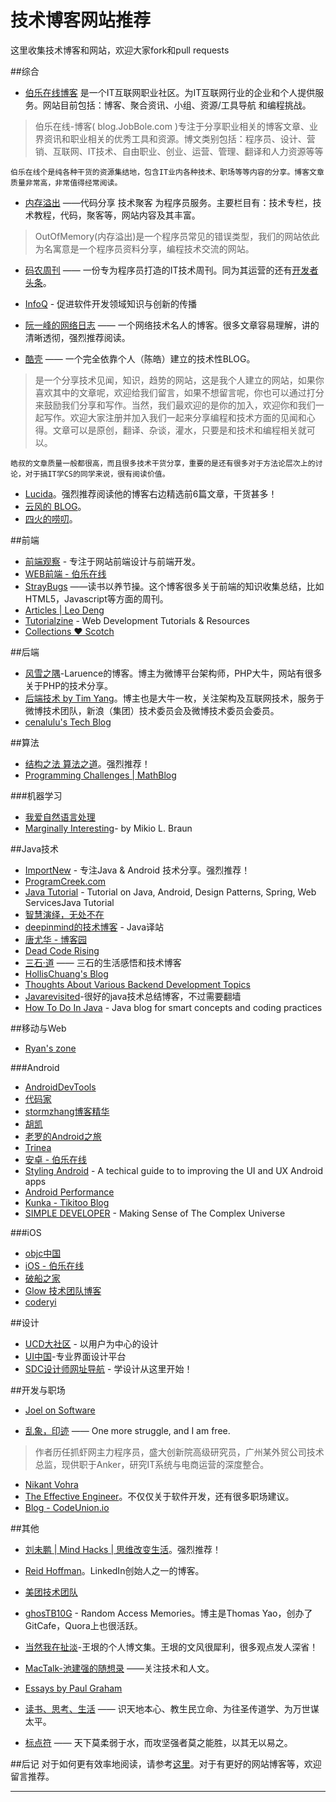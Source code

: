 技术博客网站推荐
====
这里收集技术博客和网站，欢迎大家fork和pull requests


##综合

- [伯乐在线博客](http://blog.jobbole.com/) 是一个IT互联网职业社区。为IT互联网行业的企业和个人提供服务。网站目前包括：博客、聚合资讯、小组、资源/工具导航 和编程挑战。
>伯乐在线-博客( blog.JobBole.com )专注于分享职业相关的博客文章、业界资讯和职业相关的优秀工具和资源。博文类别包括：程序员、设计、营销、互联网、IT技术、自由职业、创业、运营、管理、翻译和人力资源等等

	伯乐在线个是纯各种干货的资源集结地，包含IT业内各种技术、职场等等内容的分享。博客文章质量非常高，非常值得经常阅读。
- [内存溢出](http://outofmemory.cn/) ——代码分享 技术聚客 为程序员服务。主要栏目有：技术专栏，技术教程，代码，聚客等，网站内容及其丰富。
>OutOfMemory(内存溢出)是一个程序员常见的错误类型，我们的网站依此为名寓意是一个程序员资料分享，编程技术交流的网站。

- [码农周刊](http://weekly.manong.io/) —— 一份专为程序员打造的IT技术周刊。同为其运营的还有[开发者头条](http://toutiao.io/)。

- [InfoQ](http://www.infoq.com/cn/) - 促进软件开发领域知识与创新的传播


- [阮一峰的网络日志](http://www.ruanyifeng.com/blog/) —— 一个网络技术名人的博客。很多文章容易理解，讲的清晰透彻，强烈推荐阅读。

- [酷壳](http://coolshell.cn) —— 一个完全依靠个人（陈皓）建立的技术性BLOG。
>是一个分享技术见闻，知识，趋势的网站，这是我个人建立的网站，如果你喜欢其中的文章呢，欢迎给我们留言，如果不想留言呢，你也可以通过打分来鼓励我们分享和写作。当然，我们最欢迎的是你的加入，欢迎你和我们一起写作。欢迎大家注册并加入我们一起来分享编程和技术方面的见闻和心得。文章可以是原创，翻译、杂谈，灌水，只要是和技术和编程相关就可以。

	皓叔的文章质量一般都很高，而且很多技术干货分享，重要的是还有很多对于方法论层次上的讨论，对于搞IT学CS的同学来说，很有阅读价值。
- [Lucida](http://zh.lucida.me/)。强烈推荐阅读他的博客右边精选前6篇文章，干货甚多！
- [云风的 BLOG](http://blog.codingnow.com/)。
- [四火的唠叨](http://www.raychase.net/)。


##前端
- [前端观察](http://www.qianduan.net/) - 专注于网站前端设计与前端开发。
- [WEB前端 - 伯乐在线](http://web.jobbole.com/)
- [StrayBugs](http://www.crimx.com/) ——读书以养节操。这个博客很多关于前端的知识收集总结，比如HTML5，Javascript等方面的周刊。
- [Articles | Leo Deng](http://myst729.github.io/articles/)
- [Tutorialzine](http://tutorialzine.com/) - Web Development Tutorials & Resources
- [Collections ♥ Scotch](https://scotch.io/collections)

##后端
- [风雪之隅](http://www.laruence.com/)-Laruence的博客。博主为微博平台架构师，PHP大牛，网站有很多关于PHP的技术分享。
- [后端技术 by Tim Yang](http://timyang.net/)。博主也是大牛一枚，关注架构及互联网技术，服务于微博技术团队，新浪（集团）技术委员会及微博技术委员会委员。
- [cenalulu's Tech Blog](http://cenalulu.github.io/)


##算法
- [结构之法 算法之道](http://blog.csdn.net/v_july_v)。强烈推荐！
- [Programming Challenges | MathBlog](http://www.mathblog.dk/programming-challenges/)

###机器学习

- [我爱自然语言处理](http://www.52nlp.cn/)
- [Marginally Interesting](http://blog.mikiobraun.de/)- by Mikio L. Braun

##Java技术
- [ImportNew](http://www.importnew.com/) - 专注Java & Android 技术分享。强烈推荐！
- [ProgramCreek.com](http://www.programcreek.com/)
- [Java Tutorial](http://javapapers.com/) - Tutorial on Java, Android, Design Patterns, Spring, Web ServicesJava Tutorial
- [智慧演绎，无处不在](http://blog.csdn.net/zhangerqing)
- [deepinmind的技术博客](http://it.deepinmind.com/index.html) - Java译站
- [唐尤华 - 博客园](http://www.cnblogs.com/tangyouhua/)
- [Dead Code Rising](http://www.deadcoderising.com/)
- [三石·道](http://www.molotang.com/) —— 三石的生活感悟和技术博客
- [HollisChuang's Blog](http://www.hollischuang.com/)
- [Thoughts About Various Backend Development Topics](http://korhner.github.io/)
- [Javarevisited](http://javarevisited.blogspot.in/)-很好的java技术总结博客，不过需要翻墙
- [How To Do In Java](http://howtodoinjava.com/) - Java blog for smart concepts and coding practices



##移动与Web

- [Ryan's zone](http://blog.csdn.net/ryantang03)

###Android
- [AndroidDevTools](http://www.androiddevtools.cn/)
- [代码家](http://blog.daimajia.com/)
- [stormzhang博客精华](http://www.stormzhang.com/)
- [胡凯](http://hukai.me/)
- [老罗的Android之旅](http://blog.csdn.net/luoshengyang)
- [Trinea](http://www.trinea.cn/)
- [安卓 - 伯乐在线](http://android.jobbole.com/)
- [Styling Android](http://blog.stylingandroid.com/) - A techical guide to to improving the UI and UX Android apps
- [Android Performance](http://www.grackertalk.com/)
- [Kunka - Tikitoo Blog](http://tikitoo.github.io/)
- [SIMPLE DEVELOPER](http://simpledeveloper.com/) - Making Sense of The Complex Universe

###iOS
- [objc中国](http://objccn.io/)
- [iOS - 伯乐在线](http://ios.jobbole.com/)
- [破船之家](http://beyondvincent.com/)
- [Glow 技术团队博客](http://tech.glowing.com/cn/)
- [coderyi](http://www.coderyi.com/)

##设计
- [UCD大社区](http://ucdchina.com/) - 以用户为中心的设计
- [UI中国](http://www.ui.cn/)-专业界面设计平台
- [SDC设计师网址导航](http://www.hao.uisdc.com/) - 学设计从这里开始！

##开发与职场
- [Joel on Software](http://www.joelonsoftware.com/)

- [乱象，印迹](http://www.luanxiang.org/blog/) —— One more struggle, and I am free. 
>作者历任抓虾网主力程序员，盛大创新院高级研究员，广州某外贸公司技术总监，现供职于Anker，研究IT系统与电商运营的深度整合。
- [Nikant Vohra](http://www.nikantvohra.com/)
- [The Effective Engineer](http://www.theeffectiveengineer.com/blog)。不仅仅关于软件开发，还有很多职场建议。
- [Blog - CodeUnion.io](http://blog.codeunion.io/)

##其他
- [刘未鹏 | Mind Hacks | 思维改变生活](http://mindhacks.cn/)。强烈推荐！
- [Reid Hoffman](http://reidhoffman.org/)。LinkedIn创始人之一的博客。
- [美团技术团队](http://tech.meituan.com/)

- [ghosTB10G](http://blog.ghostunix.org/) - Random Access Memories。博主是Thomas Yao，创办了GitCafe，Quora上也很活跃。

- [当然我在扯淡](http://www.yinwang.org/)-王垠的个人博文集。王垠的文风很犀利，很多观点发人深省！

- [MacTalk-池建强的随想录](http://macshuo.com/) ——关注技术和人文。

- [Essays by Paul Graham](http://www.paulgraham.com/articles.html)

- [读书、思考、生活](http://www.zhuangbiaowei.com/blog/) —— 识天地本心、教生民立命、为往圣传道学、为万世谋太平。

- [标点符](http://www.biaodianfu.com/) —— 天下莫柔弱于水，而攻坚强者莫之能胜，以其无以易之。



##后记
对于如何更有效率地阅读，请参考[这里](http://www.caoqq.net/tech-news.html#后记)。对于有更好的网站博客等，欢迎留言推荐。

---
